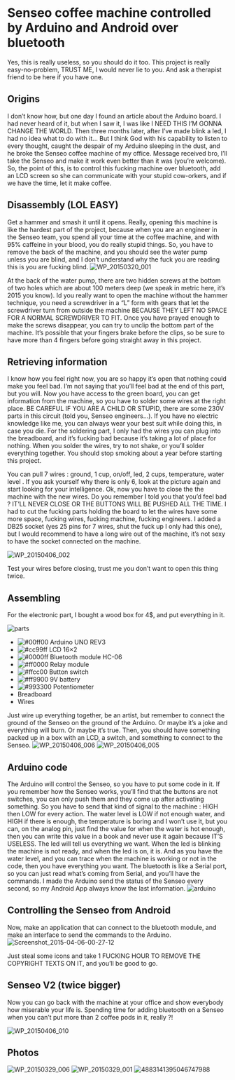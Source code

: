 # Senseo coffee machine controlled by Arduino and Android over bluetooth
Yes, this is really useless, so you should do it too.
This project is really easy-no-problem, TRUST ME, I would never lie to you. And ask a therapist friend to be here if you have one.
 
## Origins
I don’t know how, but one day I found an article about the Arduino board. I had never heard of it, but when I saw it, I was like I NEED THIS I’M GONNA CHANGE THE WORLD. Then three months later, after I’ve made blink a led, I had no idea what to do with it…
But I think God with his capability to listen to every thought, caught the despair of my Arduino sleeping in the dust, and he broke the Senseo coffee machine of my office. Message received bro, I’ll take the Senseo and make it work even better than it was (you’re welcome).
So, the point of this, is to control this fucking machine over bluetooth, add an LCD screen so she can communicate with your stupid cow-orkers, and if we have the time, let it make coffee.
 
## Disassembly (LOL EASY)
Get a hammer and smash it until it opens. Really, opening this machine is like the hardest part of the project, because when you are an engineer in the Senseo team, you spend all your time at the coffee machine, and with 95% caffeine in your blood, you do really stupid things. So, you have to remove the back of the machine, and you should see the water pump unless you are blind, and I don’t understand why the fuck you are reading this is you are fucking blind.
![WP_20150320_001](https://github.com/user-attachments/assets/468d8c99-35dc-4661-8c22-d0f02d5aae44)  


At the back of the water pump, there are two hidden screws at the bottom of two holes which are about 100 meters deep (we speak in metric here, it’s 2015 you know). Id you really want to open the machine without the hammer technique, you need a screwdriver in a “L” form with gears that let the screwdriver turn from outside the machine BECAUSE THEY LEFT NO SPACE FOR A NORMAL SCREWDRIVER TO FIT.
Once you have prayed enough to make the screws disappear, you can try to unclip the bottom part of the machine. It’s possible that your fingers brake before the clips, so be sure to have more than 4 fingers before going straight away in this project.
 
## Retrieving information
I know how you feel right now, you are so happy it’s open that nothing could make you feel bad. I’m not saying that you’ll feel bad at the end of this part, but you will.
Now you have access to the green board, you can get information from the machine, so you have to solder some wires at the right place. BE CAREFUL IF YOU ARE A CHILD OR STUPID, there are some 230V parts in this circuit (told you, Senseo engineers…). If you have no electric knowledge like me, you can always wear your best suit while doing this, in case you die.
For the soldering part, I only had the wires you can plug into the breadboard, and it’s fucking bad because it’s taking a lot of place for nothing. When you solder the wires, try to not shake, or you’ll solder everything together. You should stop smoking about a year before starting this project.

You can pull 7 wires : ground, 1 cup, on/off, led, 2 cups, temperature, water level . If you ask yourself why there is only 6, look at the picture again and start looking for your intelligence.
Ok, now you have to close the the machine with the new wires. Do you remember I told you that you’d feel bad ? IT’LL NEVER CLOSE OR THE BUTTONS WILL BE PUSHED ALL THE TIME. I had to cut the fucking parts holding the board to let the wires have some more space, fucking wires, fucking machine, fucking engineers.
I added a DB25 socket (yes 25 pins for 7 wires, shut the fuck up I only had this one), but I would recommend to have a long wire out of the machine, it’s not sexy to have the socket connected on the machine.

![WP_20150406_002](https://github.com/user-attachments/assets/aee90978-bcfc-4d5c-85f9-2b4df0d1289c)  

Test your wires before closing, trust me you don’t want to open this thing twice.
 
## Assembling
For the electronic part, I bought a wood box for 4$, and put everything in it.

![parts](https://github.com/user-attachments/assets/83b1d693-a0a7-4356-a3dc-7547a50c4473)

- ![#00ff00](https://placehold.co/15x15/00ff00/00ff00.png) Arduino UNO REV3
- ![#cc99ff](https://placehold.co/15x15/cc99ff/cc99ff.png) LCD 16×2
- ![#0000ff](https://placehold.co/15x15/0000ff/0000ff.png) Bluetooth module HC-06
- ![#ff0000](https://placehold.co/15x15/ff0000/ff0000.png) Relay module
- ![#ffcc00](https://placehold.co/15x15/ffcc00/ffcc00.png) Button switch
- ![#ff9900](https://placehold.co/15x15/ff9900/ff9900.png) 9V battery
- ![#993300](https://placehold.co/15x15/993300/993300.png) Potentiometer
- Breadboard
- Wires

Just wire up everything together, be an artist, but remember to connect the ground of the Senseo on the ground of the Arduino. Or maybe it’s a joke and everything will burn. Or maybe it’s true.
Then, you should have something packed up in a box with an LCD, a switch, and something to connect to the Senseo.
![WP_20150406_006](https://github.com/user-attachments/assets/17f4d1ff-b761-4cad-813f-9851c11b969b)
![WP_20150406_005](https://github.com/user-attachments/assets/df3a18fd-e3b7-4105-82a1-9b764bf39004)

 
## Arduino code
The Arduino will control the Senseo, so you have to put some code in it. If you remember how the Senseo works, you’ll find that the buttons are not switches, you can only push them and they come up after activating something. So you have to send that kind of signal to the machine : HIGH then LOW for every action.
The water level is LOW if not enough water, and HIGH if there is enough, the temperature is boring and I won’t use it, but you can, on the analog pin, just find the value for when the water is hot enough, then you can write this value in a book and never use it again because IT’S USELESS.
The led will tell us everything we want. When the led is blinking the machine is not ready, and when the led is on, it is. And as you have the water level, and you can trace when the machine is working or not in the code, then you have everything you want.
The bluetooth is like  a Serial port, so you can just read what’s coming from Serial, and you’ll have the commands. I made the Arduino send the status of the Senseo every second, so my Android App always know the last information.
![arduino](https://github.com/user-attachments/assets/aa88c4ea-0fda-4154-9493-5780c6fd9828)

 
## Controlling the Senseo from Android
Now, make an application that can connect to the bluetooth module, and make an interface to send the commands to the Arduino.
![Screenshot_2015-04-06-00-27-12](https://github.com/user-attachments/assets/3fdcbfda-b8ba-496f-b164-9b2305e4a5d7)

Just steal some icons and take 1 FUCKING HOUR TO REMOVE THE COPYRIGHT TEXTS ON IT, and you’ll be good to go.
 

## Senseo V2 (twice bigger)
Now you can go back with the machine at your office and show everybody how miserable your life is. Spending time for adding bluetooth on a Senseo when you can’t put more than 2 coffee pods in it, really ?!

![WP_20150406_010](https://github.com/user-attachments/assets/778bcc4b-ca4e-4954-956f-b3d4afad4317)

 

## Photos
![WP_20150329_006](https://github.com/user-attachments/assets/dab06c0f-6b08-4e4b-bfff-8403db7d1424)
![WP_20150329_001](https://github.com/user-attachments/assets/b7527dc3-8bd9-4df6-8a43-87750e2849d6)
![4883141395046747988](https://github.com/user-attachments/assets/735e19f0-4ae3-4a38-8f04-6e8d39432826)

